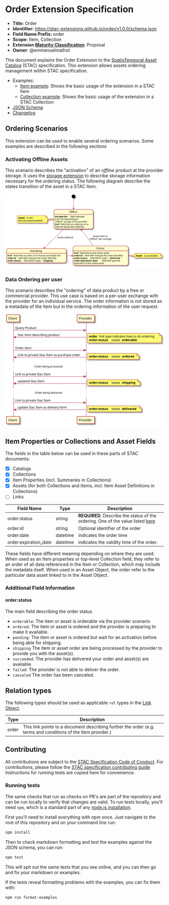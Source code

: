 # Order Extension Specification

- **Title:** Order
- **Identifier:** <https://stac-extensions.github.io/order/v1.0.0/schema.json>
- **Field Name Prefix:** order
- **Scope:** Item, Collection
- **Extension [Maturity Classification](https://github.com/radiantearth/stac-spec/tree/master/extensions/README.md#extension-maturity):** Proposal
- **Owner**: @emmanuelmathot

This document explains the Order Extension to the [SpatioTemporal Asset Catalog](https://github.com/radiantearth/stac-spec) (STAC) specification.
This extension allows assets ordering management within STAC specification.

- Examples:
  - [Item example](examples/item.json): Shows the basic usage of the extension in a STAC Item
  - [Collection example](examples/collection.json): Shows the basic usage of the extension in a STAC Collection
- [JSON Schema](json-schema/schema.json)
- [Changelog](./CHANGELOG.md)

## Ordering Scenarios

This extension can be used to enable several ordering scenarios. Some examples are described in the following sections

### Activating Offline Assets

This scenario describes the "activation" of an *offline* product at the provider storage. It uses the [storage extension](https://github.com/stac-extensions/storage) to describe storage information necessary for the ordering status. The following diagram describe the states transition of the asset in a STAC Item.

![Activating Offline Assets](images/diagrams/activate-offline/activate-offline.svg)

### Data Ordering per user

This scenario describes the "ordering" of data product by a free or commercial provider. This use case is based on a per-user exchange with the provider for an individual service. The order information is not stored as a metadata of the Item but in the ordering information of the user request.

![Data Ordering per user](images/diagrams/ordering-paying/ordering-paying.svg)

## Item Properties or Collections and Asset Fields

The fields in the table below can be used in these parts of STAC documents:
- [x] Catalogs
- [x] Collections
- [x] Item Properties (incl. Summaries in Collections)
- [x] Assets (for both Collections and Items, incl. Item Asset Definitions in Collections)
- [ ] Links

| Field Name            | Type     | Description                                                                                     |
| --------------------- | -------- | ----------------------------------------------------------------------------------------------- |
| order:status          | string   | **REQUIRED**. Describe the status of the ordering. One of the value listed [here](#orderstatus) |
| order:id              | string   | Optional identifier of the order                                                                |
| order:date            | datetime | indicates the order time                                                                        |
| order:expiration_date | datetime | indicates the validity time of the order.                                                       |

These fields have different meaning depending on where they are used. When used as an Item properties or top-level Collection field, they refer to an order of all data referenced in the Item or Collection, which may include the metadata itself. When used in an Asset Object, the order refer to the particular data asset linked to in the Asset Object.

### Additional Field Information

#### order:status

The main field describing the order status

- `orderable`: The item or asset is orderable via the provider scenario
- `ordered`: The item or asset is ordered and the provider is preparing to make it available.
- `pending`: The item or asset is ordered but wait for an activation before being able for shipping.
- `shipping` The item or asset order are being processed by the provider to provide you with the asset(s).
- `succeeded`: The provider has delivered your order and asset(s) are available.
- `failed`: The provider is not able to deliver the order.
- `canceled` The order has been canceled.

## Relation types

The following types should be used as applicable `rel` types in the
[Link Object](https://github.com/radiantearth/stac-spec/tree/master/item-spec/item-spec.md#link-object).

| Type  | Description                                                                                                   |
| ----- | ------------------------------------------------------------------------------------------------------------- |
| order | This link points to a document describing further the order (e.g. terms and conditions of the Item provider.) |

## Contributing

All contributions are subject to the
[STAC Specification Code of Conduct](https://github.com/radiantearth/stac-spec/blob/master/CODE_OF_CONDUCT.md).
For contributions, please follow the
[STAC specification contributing guide](https://github.com/radiantearth/stac-spec/blob/master/CONTRIBUTING.md) Instructions
for running tests are copied here for convenience.

### Running tests

The same checks that run as checks on PR's are part of the repository and can be run locally to verify that changes are valid. 
To run tests locally, you'll need `npm`, which is a standard part of any [node.js installation](https://nodejs.org/en/download/).

First you'll need to install everything with npm once. Just navigate to the root of this repository and on 
your command line run:
```bash
npm install
```

Then to check markdown formatting and test the examples against the JSON schema, you can run:
```bash
npm test
```

This will spit out the same texts that you see online, and you can then go and fix your markdown or examples.

If the tests reveal formatting problems with the examples, you can fix them with:
```bash
npm run format-examples
```
